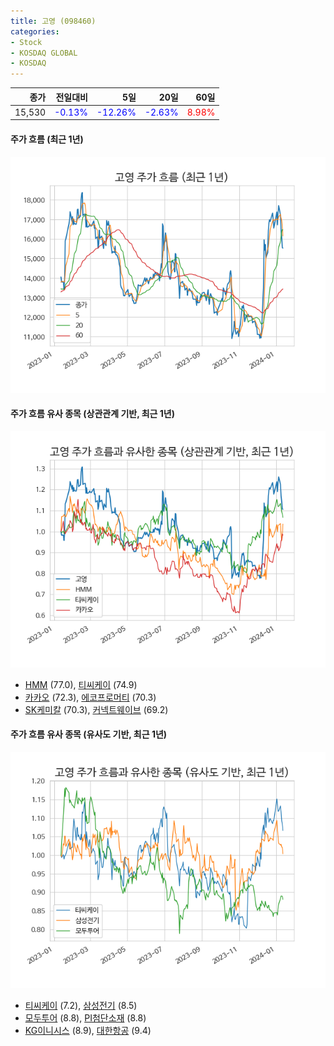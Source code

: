 ```yaml
---
title: 고영 (098460)
categories:
- Stock
- KOSDAQ GLOBAL
- KOSDAQ
---
```


|종가|전일대비|5일|20일|60일|
|---:|-------:|--:|---:|---:|
|15,530|<span style="color: blue">-0.13%</span>|<span style="color: blue">-12.26%</span>|<span style="color: blue">-2.63%</span>|<span style="color: red">8.98%</span>|

<!-- more -->

#### 주가 흐름 (최근 1년)
![098460](/assets/images/stock/098460.png)


#### 주가 흐름 유사 종목 (상관관계 기반, 최근 1년)
![098460](/assets/images/stock/098460_corr.png)
- [HMM](/011200/) (77.0), [티씨케이](/064760/) (74.9)
- [카카오](/035720/) (72.3), [에코프로머티](/450080/) (70.3)
- [SK케미칼](/285130/) (70.3), [커넥트웨이브](/119860/) (69.2)


#### 주가 흐름 유사 종목 (유사도 기반, 최근 1년)
![098460](/assets/images/stock/098460_sim.png)
- [티씨케이](/064760/) (7.2), [삼성전기](/009150/) (8.5)
- [모두투어](/080160/) (8.8), [PI첨단소재](/178920/) (8.8)
- [KG이니시스](/035600/) (8.9), [대한항공](/003490/) (9.4)